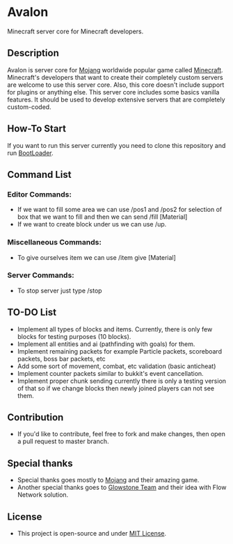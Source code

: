 # Avalon

Minecraft server core for Minecraft developers.

## Description

Avalon is server core for [Mojang](https://mojang.com) worldwide popular game called [Minecraft](https://minecraft.net).
Minecraft's developers that want to create their completely custom servers are welcome to use this server core. Also,
this core doesn't include support for plugins or anything else. This server core includes some basics vanilla features.
It should be used to develop extensive servers that are completely custom-coded.

## How-To Start

If you want to run this server currently you need to clone this repository and
run [BootLoader](https://github.com/Avalon-Minecraft/Avalon/blob/main/src/main/java/com/github/avalon/BootLoader.java).

## Command List

### Editor Commands:

* If we want to fill some area we can use /pos1 and /pos2 for selection of box that we want to fill and then we can send
  /fill [Material]
* If we want to create block under us we can use /up.

### Miscellaneous Commands:

* To give ourselves item we can use /item give [Material]

### Server Commands:

* To stop server just type /stop

## TO-DO List

* Implement all types of blocks and items. Currently, there is only few blocks for testing purposes (10 blocks).
* Implement all entities and ai (pathfinding with goals) for them.
* Implement remaining packets for example Particle packets, scoreboard packets, boss bar packets, etc
* Add some sort of movement, combat, etc validation (basic anticheat)
* Implement counter packets similar to bukkit's event cancellation.
* Implement proper chunk sending currently there is only a testing version of that so if we change blocks then newly
  joined players can not see them.

## Contribution

* If you'd like to contribute, feel free to fork and make changes, then open a pull request to master branch.

## Special thanks

* Special thanks goes mostly to [Mojang](https://mojang.com) and their amazing game.
* Another special thanks goes to [Glowstone Team](https://glowstone.net/) and their idea with Flow Network solution.

## License

* This project is open-source and under [MIT License](https://github.com/Avalon-Minecraft/Avalon/blob/main/LICENSE).






